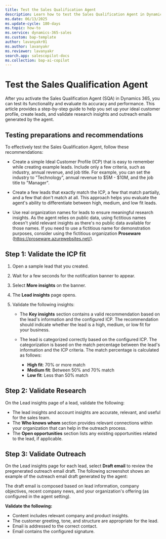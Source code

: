 ```yaml
---
title: Test the Sales Qualification Agent
description: Learn how to test the Sales Qualification Agent in Dynamics 365 Sales and evaluate its accuracy and performance.
ms.date: 06/13/2025
ms.update-cycle: 180-days
ms.topic: how-to
ms.service: dynamics-365-sales
ms.custom: bap-template
author: lavanyakr01
ms.author: lavanyakr
ms.reviewer: lavanyakr
search.app: salescopilot-docs
ms.collection: bap-ai-copilot
---
```


# Test the Sales Qualification Agent

After you activate the Sales Qualification Agent (SQA) in Dynamics 365, you can test its functionality and evaluate its accuracy and performance. This article provides a step-by-step guide to help you set up your ideal customer profile, create leads, and validate research insights and outreach emails generated by the agent.

## Testing preparations and recommendations

To effectively test the Sales Qualification Agent, follow these recommendations:

- Create a simple Ideal Customer Profile (ICP) that is easy to remember while creating example leads. Include only a few criteria, such as industry, annual revenue, and job title. For example, you can set the industry to "Technology", annual revenue to $5M - $10M, and the job title to "Manager".


- Create a few leads that exactly match the ICP, a few that match partially, and a few that don't match at all. This approach helps you evaluate the agent's ability to differentiate between high, medium, and low fit leads.

- Use real organization names for leads to ensure meaningful research insights. As the agent relies on public data, using fictitious names doesn't yield relevant insights as there's no public data available for those names. If you need to use a fictitious name for demonstration purposes, consider using the fictitious organization **Proseware** (https://proseware.azurewebsites.net/).

## Step 1: Validate the ICP fit

1. Open a sample lead that you created.
1. Wait for a few seconds for the notification banner to appear.
1. Select **More insights** on the banner.
1. The **Lead insights** page opens. 

1. Validate the following insights:

   - The **Key insights** section contains a valid recommendation based on the lead's information and the configured ICP. The recommendation should indicate whether the lead is a high, medium, or low fit for your business. 

   - The lead is categorized correctly based on the configured ICP. The categorization is based on the match percentage between the lead's information and the ICP criteria. The match percentage is calculated as follows:

     - **High fit**: 70% or more match
     - **Medium fit**: Between 50% and 70% match
     - **Low fit**: Less than 50% match
   
## Step 2: Validate Research

On the Lead insights page of a lead, validate the following:

- The lead insights and account insights are accurate, relevant, and useful for the sales team.
- The **Who knows whom** section provides relevant connections within your organization that can help in the outreach process.
- The **Open opportunities** section lists any existing opportunities related to the lead, if applicable.


## Step 3: Validate Outreach

On the Lead insights page for each lead, select **Draft email** to review the pregenerated outreach email draft. The following screenshot shows an example of the outreach email draft generated by the agent:

The draft email is composed based on lead information, company objectives, recent company news, and your organization's offering (as configured in the agent setting).

**Validate the following:**

- Content includes relevant company and product insights.
- The customer greeting, tone, and structure are appropriate for the lead.
- Email is addressed to the correct contact.
- Email contains the configured signature.